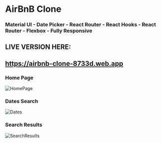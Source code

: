 # AirBnB Clone
### Material UI - Date Picker - React Router - React Hooks - React Router - Flexbox - Fully Responsive

## LIVE VERSION HERE: 

## https://airbnb-clone-8733d.web.app


### Home Page
![HomePage](https://user-images.githubusercontent.com/75944229/115208188-36653980-a0f4-11eb-91e3-37bad7e03443.png)

### Dates Search
![Dates](https://user-images.githubusercontent.com/75944229/115207990-061d9b00-a0f4-11eb-9e03-b91c294f1d80.png)

### Search Results
![SearchResults](https://user-images.githubusercontent.com/75944229/115207993-074ec800-a0f4-11eb-919d-242f68b9e207.png)
